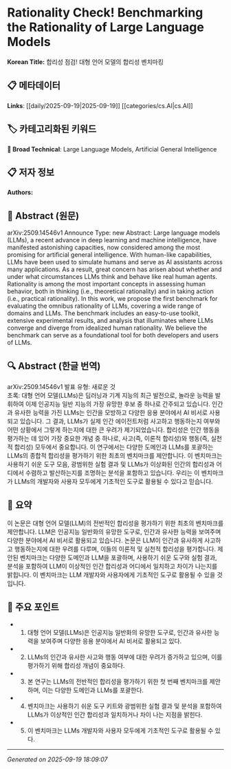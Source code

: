 
# Rationality Check! Benchmarking the Rationality of Large Language Models

**Korean Title:** 합리성 점검! 대형 언어 모델의 합리성 벤치마킹

## 📋 메타데이터

**Links**: [[daily/2025-09-19|2025-09-19]] [[categories/cs.AI|cs.AI]]

## 🏷️ 카테고리화된 키워드
**🔬 Broad Technical**: Large Language Models, Artificial General Intelligence

## 📋 저자 정보

**Authors:** 

## 📄 Abstract (원문)

arXiv:2509.14546v1 Announce Type: new 
Abstract: Large language models (LLMs), a recent advance in deep learning and machine intelligence, have manifested astonishing capacities, now considered among the most promising for artificial general intelligence. With human-like capabilities, LLMs have been used to simulate humans and serve as AI assistants across many applications. As a result, great concern has arisen about whether and under what circumstances LLMs think and behave like real human agents. Rationality is among the most important concepts in assessing human behavior, both in thinking (i.e., theoretical rationality) and in taking action (i.e., practical rationality). In this work, we propose the first benchmark for evaluating the omnibus rationality of LLMs, covering a wide range of domains and LLMs. The benchmark includes an easy-to-use toolkit, extensive experimental results, and analysis that illuminates where LLMs converge and diverge from idealized human rationality. We believe the benchmark can serve as a foundational tool for both developers and users of LLMs.

## 🔍 Abstract (한글 번역)

arXiv:2509.14546v1 발표 유형: 새로운 것  
초록: 대형 언어 모델(LLMs)은 딥러닝과 기계 지능의 최근 발전으로, 놀라운 능력을 발휘하여 이제 인공지능 일반 지능의 가장 유망한 후보 중 하나로 간주되고 있습니다. 인간과 유사한 능력을 가진 LLMs는 인간을 모방하고 다양한 응용 분야에서 AI 비서로 사용되고 있습니다. 그 결과, LLMs가 실제 인간 에이전트처럼 사고하고 행동하는지 여부와 어떤 상황에서 그렇게 하는지에 대한 큰 우려가 제기되었습니다. 합리성은 인간 행동을 평가하는 데 있어 가장 중요한 개념 중 하나로, 사고(즉, 이론적 합리성)와 행동(즉, 실천적 합리성) 모두에서 중요합니다. 이 연구에서는 다양한 도메인과 LLMs를 포괄하는 LLMs의 종합적 합리성을 평가하기 위한 최초의 벤치마크를 제안합니다. 이 벤치마크는 사용하기 쉬운 도구 모음, 광범위한 실험 결과 및 LLMs가 이상화된 인간의 합리성과 어디에서 수렴하고 발산하는지를 조명하는 분석을 포함하고 있습니다. 우리는 이 벤치마크가 LLMs의 개발자와 사용자 모두에게 기초적인 도구로 활용될 수 있다고 믿습니다.

## 📝 요약

이 논문은 대형 언어 모델(LLM)의 전반적인 합리성을 평가하기 위한 최초의 벤치마크를 제안합니다. LLM은 인공지능 일반화의 유망한 도구로, 인간과 유사한 능력을 보여주며 다양한 분야에서 AI 비서로 활용되고 있습니다. 논문은 LLM이 인간과 유사하게 사고하고 행동하는지에 대한 우려를 다루며, 이들의 이론적 및 실천적 합리성을 평가합니다. 제안된 벤치마크는 다양한 도메인과 LLM을 포괄하며, 사용하기 쉬운 도구와 실험 결과, 분석을 포함하여 LLM이 이상적인 인간 합리성과 어디에서 일치하고 차이가 나는지를 밝힙니다. 이 벤치마크는 LLM 개발자와 사용자에게 기초적인 도구로 활용될 수 있을 것입니다.

## 🎯 주요 포인트

- 1. 대형 언어 모델(LLMs)은 인공지능 일반화의 유망한 도구로, 인간과 유사한 능력을 보여주며 다양한 응용 분야에서 AI 비서로 활용되고 있다.

- 2. LLMs의 인간과 유사한 사고와 행동 여부에 대한 우려가 증가하고 있으며, 이를 평가하기 위해 합리성 개념이 중요하다.

- 3. 본 연구는 LLMs의 전반적인 합리성을 평가하기 위한 첫 번째 벤치마크를 제안하며, 이는 다양한 도메인과 LLMs를 포괄한다.

- 4. 벤치마크는 사용하기 쉬운 도구 키트와 광범위한 실험 결과 및 분석을 포함하여 LLMs가 이상적인 인간 합리성과 일치하거나 차이 나는 지점을 밝힌다.

- 5. 이 벤치마크는 LLMs 개발자와 사용자 모두에게 기초적인 도구로 활용될 수 있다.

---

*Generated on 2025-09-19 18:09:07*